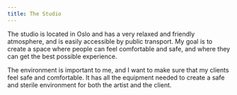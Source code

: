 ```yaml
---
title: The Studio
---
```

The studio is located in Oslo and has a very relaxed and friendly atmosphere, and is easily accessible by public transport. My goal is to create a space where people can feel comfortable and safe, and where they can get the best possible experience. 

The environment is important to me, and I want to make sure that my clients feel safe and comfortable. It has all the equipment needed to create a safe and sterile environment for both the artist and the client.